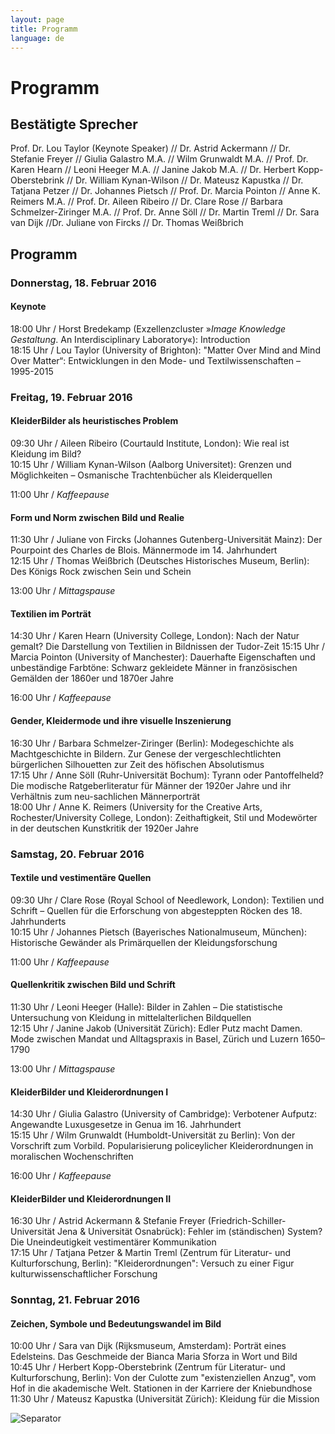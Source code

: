```yaml
---
layout: page
title: Programm
language: de
---
```


# Programm

## Bestätigte Sprecher
Prof. Dr. Lou Taylor (Keynote Speaker) // Dr. Astrid Ackermann // Dr. Stefanie Freyer // Giulia Galastro M.A. // Wilm Grunwaldt M.A. // Prof. Dr. Karen Hearn // Leoni Heeger M.A. // Janine Jakob M.A. // Dr. Herbert Kopp-Oberstebrink // Dr. William Kynan-Wilson // Dr. Mateusz Kapustka // Dr. Tatjana Petzer // Dr. Johannes Pietsch // Prof. Dr. Marcia Pointon // Anne K. Reimers M.A. // Prof. Dr. Aileen Ribeiro // Dr. Clare Rose // Barbara Schmelzer-Ziringer M.A. // Prof. Dr. Anne Söll // Dr. Martin Treml // Dr. Sara van Dijk //Dr. Juliane von Fircks // Dr. Thomas Weißbrich

## Programm

### Donnerstag, 18. Februar 2016

#### Keynote
18:00 Uhr / Horst Bredekamp (Exzellenzcluster »_Image Knowledge Gestaltung_. An Interdisciplinary Laboratory«): Introduction   
18:15 Uhr / Lou Taylor (University of Brighton): "Matter Over Mind and Mind Over Matter“: Entwicklungen in den Mode- und Textilwissenschaften – 1995-2015

### Freitag, 19. Februar 2016

#### KleiderBilder als heuristisches Problem
09:30 Uhr / Aileen Ribeiro (Courtauld Institute, London): Wie real ist Kleidung im Bild?   
10:15 Uhr / William Kynan-Wilson (Aalborg Universitet): Grenzen und Möglichkeiten – Osmanische Trachtenbücher als Kleiderquellen

11:00 Uhr / *Kaffeepause*

#### Form und Norm zwischen Bild und Realie
11:30 Uhr / Juliane von Fircks (Johannes Gutenberg-Universität Mainz): Der Pourpoint des Charles de Blois. Männermode im 14. Jahrhundert  
12:15 Uhr / Thomas Weißbrich (Deutsches Historisches Museum, Berlin): Des Königs Rock zwischen Sein und Schein   

13:00 Uhr / *Mittagspause*

#### Textilien im Porträt
14:30 Uhr / Karen Hearn (University College, London): Nach der Natur gemalt? Die Darstellung von Textilien in Bildnissen der Tudor-Zeit
15:15 Uhr / Marcia Pointon (University of Manchester): Dauerhafte Eigenschaften und unbeständige Farbtöne: Schwarz gekleidete Männer in französischen Gemälden der 1860er und 1870er Jahre

16:00 Uhr / *Kaffeepause*

#### Gender, Kleidermode und ihre visuelle Inszenierung
16:30 Uhr / Barbara Schmelzer-Ziringer (Berlin): Modegeschichte als Machtgeschichte in Bildern. Zur Genese der vergeschlechtlichten bürgerlichen Silhouetten zur Zeit des höfischen Absolutismus   
17:15 Uhr / Anne Söll (Ruhr-Universität Bochum): Tyrann oder Pantoffelheld? Die modische Ratgeberliteratur für Männer der 1920er Jahre und ihr Verhältnis zum neu-sachlichen Männerporträt   
18:00 Uhr / Anne K. Reimers (University for the Creative Arts, Rochester/University College, London): Zeithaftigkeit, Stil und Modewörter in der deutschen Kunstkritik der 1920er Jahre

### Samstag, 20. Februar 2016

#### Textile und vestimentäre Quellen
09:30 Uhr / Clare Rose (Royal School of Needlework, London): Textilien und Schrift – Quellen für die Erforschung von abgesteppten Röcken des 18. Jahrhunderts   
10:15 Uhr / Johannes Pietsch (Bayerisches Nationalmuseum, München): Historische Gewänder als Primärquellen der Kleidungsforschung

11:00 Uhr / *Kaffeepause*

#### Quellenkritik zwischen Bild und Schrift
11:30 Uhr / Leoni Heeger (Halle): Bilder in Zahlen – Die statistische Untersuchung von Kleidung in mittelalterlichen Bildquellen   
12:15 Uhr / Janine Jakob (Universität Zürich): Edler Putz macht Damen. Mode zwischen Mandat und Alltagspraxis in Basel, Zürich und Luzern 1650–1790

13:00 Uhr / *Mittagspause*

#### KleiderBilder und Kleiderordnungen I
14:30 Uhr / Giulia Galastro (University of Cambridge): Verbotener Aufputz: Angewandte Luxusgesetze in Genua im 16. Jahrhundert   
15:15 Uhr / Wilm Grunwaldt (Humboldt-Universität zu Berlin): Von der Vorschrift zum Vorbild. Popularisierung policeylicher Kleiderordnungen in moralischen Wochenschriften

16:00 Uhr / *Kaffeepause*

#### KleiderBilder und Kleiderordnungen II
16:30 Uhr / Astrid Ackermann & Stefanie Freyer (Friedrich-Schiller-Universität Jena & Universität Osnabrück): Fehler im (ständischen) System? Die Uneindeutigkeit vestimentärer Kommunikation   
17:15 Uhr / Tatjana Petzer & Martin Treml (Zentrum für Literatur- und Kulturforschung, Berlin): "Kleiderordnungen": Versuch zu einer Figur kulturwissenschaftlicher Forschung

### Sonntag, 21. Februar 2016

#### Zeichen, Symbole und Bedeutungswandel im Bild
10:00 Uhr / Sara van Dijk (Rijksmuseum, Amsterdam): Porträt eines Edelsteins. Das Geschmeide der Bianca Maria Sforza in Wort und Bild   
10:45 Uhr / Herbert Kopp-Oberstebrink (Zentrum für Literatur- und Kulturforschung, Berlin): Von der Culotte zum "existenziellen Anzug", vom Hof in die akademische Welt. Stationen in der Karriere der Kniebundhose  
11:30 Uhr / Mateusz Kapustka (Universität Zürich): Kleidung für die Mission    

![Separator](../images/separator.png)
